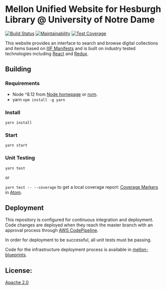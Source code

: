# Mellon Unified Website for Hesburgh Library @ University of Notre Dame

[![Build Status](https://travis-ci.org/ndlib/mellon-website.svg?branch=master)](https://travis-ci.org/ndlib/mellon-website)
[![Maintainability](https://api.codeclimate.com/v1/badges/6b6a6d8137b35e0f6c9b/maintainability)](https://codeclimate.com/github/ndlib/mellon-website/maintainability)
[![Test Coverage](https://api.codeclimate.com/v1/badges/6b6a6d8137b35e0f6c9b/test_coverage)](https://codeclimate.com/github/ndlib/mellon-website/test_coverage)

This website provides an interface to search and browse digital collections and items based on [IIIF Manifests](https://iiif.io/) and is built on industry tested technologies including [React](https://reactjs.org/) and [Redux](https://redux.js.org/).

## Building
### Requirements

* Node ^8.12 from [Node homepage](https://nodejs.org/en/) or [nvm](https://github.com/creationix/nvm).
* yarn `npm install -g yarn`

### Install

`yarn install`

### Start

`yarn start`

### Unit Testing

`yarn test`

or

`yarn test -- --coverage` to get a local coverage report: [Coverage Markers](https://github.com/kentaro-m/coverage-markers) in [Atom](https://atom.io/).

## Deployment

This repository is configured for continuous integration and deployment. Code changes are deployed when they reach the master branch with an approval process through [AWS CodePipeline](https://aws.amazon.com/codepipeline/).

In order for deployment to be successful, all unit tests must be passing.

Code for the infrastructure deployment process is available in [mellon-blueprints](https://github.com/ndlib/mellon-blueprints).

## License:

[Apache 2.0](https://github.com/ndlib/mellon-website/blob/master/LICENSE)
